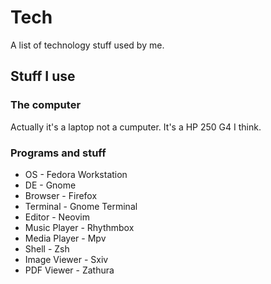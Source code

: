 # Tech
A list of technology stuff used by me.

## Stuff I use
### The computer
Actually it's a laptop not a cumputer.
It's a HP 250 G4 I think.

### Programs and stuff
- OS - Fedora Workstation
- DE - Gnome
- Browser - Firefox
- Terminal - Gnome Terminal
- Editor - Neovim
- Music Player - Rhythmbox
- Media Player - Mpv
- Shell - Zsh
- Image Viewer - Sxiv
- PDF Viewer - Zathura
